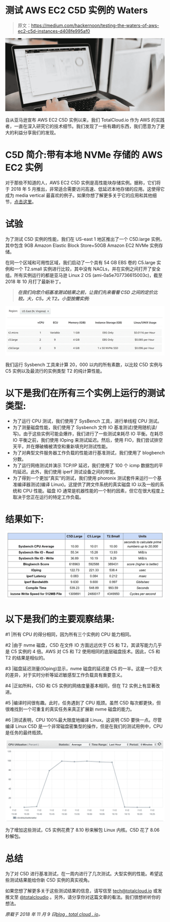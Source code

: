 # 测试 AWS EC2 C5D 实例的 Waters

> 原文：<https://medium.com/hackernoon/testing-the-waters-of-aws-ec2-c5d-instances-d408fe995af0>

![](img/cd32cb6c59ace4e95dfbcfd4a09388d6.png)

自从亚马逊宣布 AWS EC2 C5D 实例以来，我们 TotalCloud.io 作为 AWS 的实践者，一直在深入研究它的技术细节。我们发现了一些有趣的东西，我们愿意为了更大的利益分享我们的发现。

# C5D 简介:带有本地 NVMe 存储的 AWS EC2 实例

对于那些不知道的人，AWS EC2 C5D 实例是高性能块存储实例。据称，它们将于 2018 年 5 月推出，非常适合需要访问高速、低延迟本地存储的应用。这使得它成为 media vertical 最喜欢的例子。如果你想了解更多关于它的应用和其他细节，[点击这里](https://blog.totalcloud.io/testing-the-waters-of-aws-ec2-c5d-instances/)。

# 试验

为了测试 C5D 实例的性能，我们在 US-east 1 地区推出了一个 C5D.large 实例，其中包含 9GB Amazon Elastic Block Store+50GB Amazon EC2 NVMe 实例存储。

在同一个区域和可用性区域，我们启动了一个具有 54 GB EBS 卷的 C5.large 实例和一个 T2.small 实例进行比较，其中没有 NACLs，并在实例之间打开了安全组。所有实例运行的都是亚马逊 Linux 2 OS (ami-0a5e707736615003c)，截至 2018 年 10 月打了最新补丁。

> ***在我们向您介绍基准测试结果之前，让我们先来看看 C5D 之间的定价比较。大，C5。大 T2。小型按需实例:***

![](img/074a926d96a0aa4ef8e9c14621cb3819.png)

我们运行 Sysbench 工具来计算 20，000 以内的所有素数，以比较 C5D 实例与 C5 实例以及最流行的实例类型 T2 的纯计算性能。

# 以下是我们在所有三个实例上运行的测试类型:

*   为了运行 CPU 测试，我们使用了 SysBench 工具，进行单线程 CPU 测试。
*   为了测量磁盘性能，我们使用了 Sysbench 文件 IO 基准测试(使用随机读/写)。由于这些实例可能会爆炸，我们进行了一些测试来耗尽 IO 平衡。在耗尽 IO 平衡之前，我们使用 IOping 来测试延迟。然后，使用 FIO，我们尝试排空天平，并在爆破桶被清空和重新填充时测试性能。
*   为了对典型文件服务器工作负载的性能进行基准测试，我们使用了 blogbench 分数。
*   为了运行网络测试并演示 TCP/IP 延迟，我们使用了 100 个 icmp 数据包的平均延迟。此外，我们使用 iperf 测试设备之间的带宽。
*   为了得到一个更加“真实”的测试，我们使用 phoronix 测试套件来运行一个基准编译器测试(编译 Linux)。这提供了跨文件系统的真实磁盘 IO 以及一般的系统和 CPU 性能。磁盘 IO 通常是机器性能的一个制约因素，但它在很大程度上取决于您正在运行的特定工作负载。

# 结果如下:

![](img/8eb451786d5af7e22917fa620ae1a832.png)

# 以下是我们的主要观察结果:

#1 |所有 CPU 的得分相同，因为所有三个实例的 CPU 能力相同。

#2 |由于 nvme 磁盘，C5D 在文件 IO 方面远远优于 C5 和 T2，其读写能力几乎是 C5 实例的 4 倍。AWS 对 C5 和 T2 使用相同的底层磁盘技术。因此，C5 和 T2 的结果是相似的。

#3 |磁盘延迟测量(IOping)显示，nvme 磁盘的延迟是 C5 的一半。这是一个巨大的差异，对于实时分析等延迟敏感型工作负载具有重要意义。

#4 |正如所料，C5D 和 C5 实例的网络度量基本相同，但在 T2 实例上有显著改进。

#5 |编译时间很有趣。此时，任务遇到了 CPU 瓶颈。虽然 C5D 每次都更快，但很难找到一个可重复的真实任务来真正扩展新 nvme 磁盘的能力。

#6 |测试表明，CPU 100%最大限度地编译 Linux。这说明 C5D 要快一点。尽管编译 Linux C5D 是一个非常磁盘密集型的操作，但是在我们的测试用例中，CPU 是任务的最终瓶颈。

![](img/0a4575861aff5f3af654177f0b820bef.png)

为了增加这些测试，C5 实例花费了 8.10 秒来解包 Linux 内核。C5D 花了 8.06 秒解包。

# 总结

为了对 C5D 进行基准测试，在一周内进行了几次测试。大型实例的性能。希望这些测试结果能给你新 C5D 实例的真实视角。

如果您想了解更多关于这些测试结果的信息，请写信至 tech@totalcloud.io 或发推文至 [@totalcloudio](https://twitter.com/totalcloudio) 。另外，请分享你对这篇文章的看法。我们很想听听你的想法。

*原载于 2018 年 11 月 9 日*[*blog . total cloud . io*](http://blog.totalcloud.io/testing-the-waters-of-aws-ec2-c5d-instances/)*。*